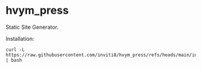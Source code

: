 # hvym_press

Static Site Generator.

Installation:

```
curl -L https://raw.githubusercontent.com/inviti8/hvym_press/refs/heads/main/install.sh | bash
```


